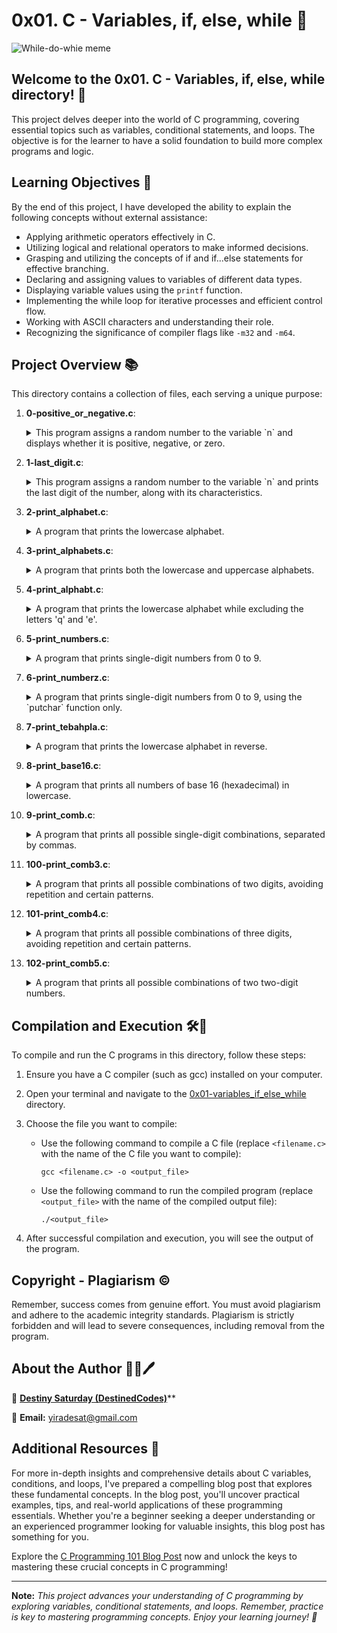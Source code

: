 # 0x01. C - Variables, if, else, while 🔁

![While-do-whie meme](https://github.com/DestinedCodes/alx-low_level_programming/assets/84413505/292552ec-22f3-48c7-8ef1-df3c85cbbd7c)

## Welcome to the 0x01. C - Variables, if, else, while directory! 🌟

This project delves deeper into the world of C programming, covering essential topics such as variables, conditional statements, and loops. The objective is for the learner to have a solid foundation to build more complex programs and logic.

## Learning Objectives 🧠

By the end of this project, I have developed the ability to explain the following concepts without external assistance:

- Applying arithmetic operators effectively in C.
- Utilizing logical and relational operators to make informed decisions.
- Grasping and utilizing the concepts of if and if...else statements for effective branching.
- Declaring and assigning values to variables of different data types.
- Displaying variable values using the `printf` function.
- Implementing the while loop for iterative processes and efficient control flow.
- Working with ASCII characters and understanding their role.
- Recognizing the significance of compiler flags like `-m32` and `-m64`.


## Project Overview 📚

This directory contains a collection of files, each serving a unique purpose:

1. **0-positive_or_negative.c**:
   <details>
   <summary>This program assigns a random number to the variable `n` and displays whether it is positive, negative, or zero.</summary>

   **Test Cases:**
   ```
   $ gcc -Wall -pedantic -Werror -Wextra -std=gnu89 0-positive_or_negative.c -o 0-positive_or_negative
   $ ./0-positive_or_negative
   -520693284 is negative
   $ ./0-positive_or_negative
   -973398895 is negative
   $ ./0-positive_or_negative
   -199220452 is negative
   $ ./0-positive_or_negative
   561319348 is positive
   $ ./0-positive_or_negative
   561319348 is positive
   $ ./0-positive_or_negative
   266853958 is positive
   $ ./0-positive_or_negative
   -48147767 is negative
   $ ./0-positive_or_negative
   0 is zero
   ```
   </details>

2. **1-last_digit.c**:
   <details>
   <summary>This program assigns a random number to the variable `n` and prints the last digit of the number, along with its characteristics.</summary>

   **Test Cases:**
   ```
   $ gcc -Wall -pedantic -Werror -Wextra -std=gnu89 1-last_digit.c -o 1-last_digit
   $ ./1-last_digit
   Last digit of 629438752 is 2 and is less than 6 and not 0
   $ ./1-last_digit
   Last digit of -748255693 is -3 and is less than 6 and not 0
   ...
   ```
   </details>

3. **2-print_alphabet.c**:
   <details>
   <summary>A program that prints the lowercase alphabet.</summary>

   **Test Cases:**
   ```
   $ gcc -Wall -pedantic -Werror -Wextra -std=gnu89 2-print_alphabet.c -o 2-print_alphabet
   $ ./2-print_alphabet
   abcdefghijklmnopqrstuvwxyz
   ```
   </details>

4. **3-print_alphabets.c**:
   <details>
   <summary>A program that prints both the lowercase and uppercase alphabets.</summary>

   **Test Cases:**
   ```
   $ gcc -Wall -pedantic -Werror -Wextra -std=gnu89 3-print_alphabets.c -o 3-print_alphabets
   $ ./3-print_alphabets | cat -e
   abcdefghijklmnopqrstuvwxyzABCDEFGHIJKLMNOPQRSTUVWXYZ$
   ```
   </details>

5. **4-print_alphabt.c**:
   <details>
   <summary>A program that prints the lowercase alphabet while excluding the letters 'q' and 'e'.</summary>

   **Test Cases:**
   ```
   $ gcc -Wall -pedantic -Werror -Wextra -std=gnu89 4-print_alphabt.c -o 4-print_alphabt
   $ ./4-print_alphabt
   abcdfghijklmnoprstuvwxyz
   $ ./4-print_alphabt | grep [eq]
   $
   ```
   </details>

6. **5-print_numbers.c**:
   <details>
   <summary>A program that prints single-digit numbers from 0 to 9.</summary>

   **Test Cases:**
   ```
   $ gcc -Wall -pedantic -Werror -Wextra -std=gnu89 5-print_numbers.c -o 5-print_numbers
   $ ./5-print_numbers
   0123456789
   ```
   </details>

7. **6-print_numberz.c**:
   <details>
   <summary>A program that prints single-digit numbers from 0 to 9, using the `putchar` function only.</summary>

   **Test Cases:**
   ```
   $ gcc -Wall -pedantic -Werror -Wextra -std=gnu89 6-print_numberz.c -o 6-print_numberz
   $ ./6-print_numberz
   0123456789
   ```
   </details>

8. **7-print_tebahpla.c**:
   <details>
   <summary>A program that prints the lowercase alphabet in reverse.</summary>

   **Test Cases:**
   ```
   $ gcc -Wall -pedantic -Werror -Wextra -std=gnu89 7-print_tebahpla.c -o 7-print_tebahpla
   $ ./7-print_tebahpla
   zyxwvutsrqponmlkjihgfedcba
   ```
   </details>

9. **8-print_base16.c**:
   <details>
   <summary>A program that prints all numbers of base 16 (hexadecimal) in lowercase.</summary>

   **Test Cases:**
   ```
   $ gcc -Wall -pedantic -Werror -Wextra -std=gnu89 8-print_base16.c -o 8-print_base16
   $ ./8-print_base16
   0123456789abcdef
   ```
   </details>

10. **9-print_comb.c**:
    <details>
    <summary>A program that prints all possible single-digit combinations, separated by commas.</summary>

    **Test Cases:**
    ```
    $ gcc -Wall -pedantic -Werror -Wextra -std=gnu89 9-print_comb.c -o 9-print_comb
    $ ./9-print_comb | cat -e
    0, 1, 2, 3, 4, 5, 6, 7, 8, 9$
    ```
    </details>

11. **100-print_comb3.c**:
    <details>
    <summary>A program that prints all possible combinations of two digits, avoiding repetition and certain patterns.</summary>

    **Test Cases:**
    ```
    $ gcc -Wall -pedantic -Werror -Wextra -std=gnu89 100-print_comb3.c -o 100-print_comb3
    $ ./100-print_comb3
    01, 02, 03, 04, 05, 06, 07, 08, 09, 12, 13, 14, 15, 16, 17, 18, 19, 23, 24, 25, 26, 27, 28, 29, 34, 35, 36, 37, 38, 39, 45, 46, 47, 48, 49, 56, 57, 58, 59, 67, 68, 69, 78, 79, 89
    ```
    </details>

12. **101-print_comb4.c**:
    <details>
    <summary>A program that prints all possible combinations of three digits, avoiding repetition and certain patterns.</summary>

    **Test Cases:**
    ```
    $ gcc -Wall -pedantic -Werror -Wextra -std=gnu89 101-print_comb4.c -o 101-print_comb4
    $ ./101-print_comb4
    012, 013, 014, 015, 016, 017, 018, 019, 023, 024, 025, 026, 027, 028, 029, 034, 035, 036, 037, 038, 039, 045, 046, 047, 048, 049, 056, 057, 058, 059, 067, 068, 069, 078, 079, 089, 123, 124, 125, 126, 127, 128, 129, 134, 135, 136, 137, 138, 139, 145, 146, 147, 148, 149, 156, 157, 158, 159, 167, 168, 169, 178, 179, 189, 234, 235, 236, 237, 238, 239, 245, 246, 247, 248, 249, 256, 257, 258, 259, 267, 268, 269, 278, 279, 289, 345, 346, 347, 348, 349, 356, 357, 358, 359, 367, 368, 369, 378, 379, 389, 456, 457, 458, 459, 467, 468, 469, 478, 479, 489, 567, 568, 569, 578, 579, 589, 678, 679, 689, 789
    ```
    </details>

13. **102-print_comb5.c**:
    <details>
    <summary>A program that prints all possible combinations of two two-digit numbers.</summary>

    **Test Cases:**
    ```
    $ gcc -Wall -pedantic -Werror -Wextra -std=gnu89 102-print_comb5.c -o 102-print_comb5
    $ ./102-print_comb5
    00 01, 00 02, 00 03, ..., 98 99
    ```
    </details>

## Compilation and Execution 🛠️🔧

To compile and run the C programs in this directory, follow these steps:

1. Ensure you have a C compiler (such as gcc) installed on your computer.

2. Open your terminal and navigate to the [0x01-variables_if_else_while](./) directory.

3. Choose the file you want to compile:

   - Use the following command to compile a C file (replace `<filename.c>` with the name of the C file you want to compile):
     ```
     gcc <filename.c> -o <output_file>
     ```

   - Use the following command to run the compiled program (replace `<output_file>` with the name of the compiled output file):
     ```
     ./<output_file>
     ```

4. After successful compilation and execution, you will see the output of the program.

## Copyright - Plagiarism ©

Remember, success comes from genuine effort. You must avoid plagiarism and adhere to the academic integrity standards. Plagiarism is strictly forbidden and will lead to severe consequences, including removal from the program.

## About the Author 👨‍💻🖊

👤 [**Destiny Saturday (DestinedCodes)**](https://github.com/DestinedCodes/)**

📧 **Email:** yiradesat@gmail.com

## Additional Resources 📖

For more in-depth insights and comprehensive details about C variables, conditions, and loops, I've prepared a compelling blog post that explores these fundamental concepts. In the blog post, you'll uncover practical examples, tips, and real-world applications of these programming essentials. Whether you're a beginner seeking a deeper understanding or an experienced programmer looking for valuable insights, this blog post has something for you.

Explore the [C Programming 101 Blog Post](https://blog.destinedcodes.me/c-programming-101) now and unlock the keys to mastering these crucial concepts in C programming!

---

**Note:** *This project advances your understanding of C programming by exploring variables, conditional statements, and loops. Remember, practice is key to mastering programming concepts. Enjoy your learning journey! 🚀*
